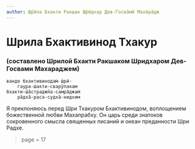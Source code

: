 ```yaml
---
author: Ш́рӣла Бхакти Ракш̣ак Ш́рӣдхар Дев-Госва̄мӣ Маха̄ра̄дж
---
```


# Шрила Бхактивинод Тхакур

### (составлено Шрилой Бхакти Ракшаком Шридхаром Дев-Госвами Махараджем)

    ванде бхактивинодам̇ ш́рӣ-
        гаура-ш́акти-сварӯпакам
    бхакти-ш́а̄страджн̃а-самра̄джам̇
        ра̄дха̄-раса-судха̄-нидхим

Я преклоняюсь перед Шри Тхакуром Бхактивинодом, воплощением божественной любви Махапрабху. Он царь среди знатоков сокровенного смысла священных писаний и океан преданности Шри Радхе.


> page = 17
